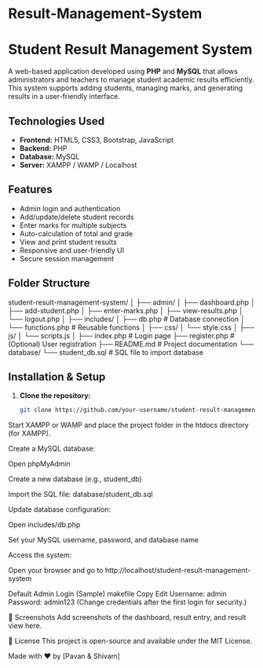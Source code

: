 # Result-Management-System


#  Student Result Management System

A web-based application developed using **PHP** and **MySQL** that allows administrators and teachers to manage student academic results efficiently. This system supports adding students, managing marks, and generating results in a user-friendly interface.

## Technologies Used

- **Frontend:** HTML5, CSS3, Bootstrap, JavaScript
- **Backend:** PHP
- **Database:** MySQL
- **Server:** XAMPP / WAMP / Localhost

## Features

- Admin login and authentication
- Add/update/delete student records
- Enter marks for multiple subjects
- Auto-calculation of total and grade
- View and print student results
- Responsive and user-friendly UI
- Secure session management

## Folder Structure

student-result-management-system/ │ ├── admin/ │ ├── dashboard.php │ ├── add-student.php │ ├── enter-marks.php │ ├── view-results.php │ └── logout.php │ ├── includes/ │ ├── db.php # Database connection │ └── functions.php # Reusable functions │ ├── css/ │ └── style.css │ ├── js/ │ └── scripts.js │ ├── index.php # Login page ├── register.php # (Optional) User registration ├── README.md # Project documentation └── database/ └── student_db.sql # SQL file to import database


## Installation & Setup

1. **Clone the repository:**
   ```bash
   git clone https://github.com/your-username/student-result-management-system.git
Start XAMPP or WAMP and place the project folder in the htdocs directory (for XAMPP).

Create a MySQL database:

Open phpMyAdmin

Create a new database (e.g., student_db)

Import the SQL file: database/student_db.sql

Update database configuration:

Open includes/db.php

Set your MySQL username, password, and database name

Access the system:

Open your browser and go to http://localhost/student-result-management-system

 Default Admin Login (Sample)
makefile
Copy
Edit
Username: admin
Password: admin123
(Change credentials after the first login for security.)

📸 Screenshots
Add screenshots of the dashboard, result entry, and result view here.

📄 License
This project is open-source and available under the MIT License.

Made with ❤️ by [Pavan & Shivam]


























